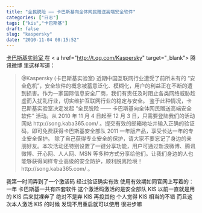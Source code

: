```yaml
---
title: "全民脱险 —— 卡巴斯基向全体网民赠送高端安全软件"
categories: ["日志"]
tags: ["kis","卡巴斯基"]
draft: false
slug: "kaspersky"
date: "2010-11-04 08:15:52"
---
```


<a href="http://t.qq.com/Kaspersky" target="_blank"> 卡巴斯基实验室 </a > 在 < a href="http://t.qq.com/Kaspersky" target="_blank"> 腾讯微博 </a > 里这样写道：
<blockquote>@Kaspersky (卡巴斯基实验室) 近期中国互联网行业遭受了前所未有的 “安全危机”，安全软件的概念被蓄意泛化、模糊化，用户的利益正在不断的遭到损害。作为一家国际信息安全厂商，我们有责任及时阻止各类网络威胁趁虚而入扰乱行业，切实维护互联网行业的稳定与安全。
鉴于此种情况，卡巴斯基实验室决定发起 “全民脱险 —— 卡巴斯基向全体网民赠送高端安全软件” 活动。从 2010 年 11 月 4 日起至 12 月 3 日，只需要登陆我们的活动网站 http://song.kaba365.com/ 。提交有效的邮箱地址并输入正确的验证码，即可免费获得卡巴斯基安全部队 2011 一年版产品，享受长达一年的专业安全保护。
 除了自己获得专业安全的保护，请大家不要忘记了身边的亲朋好友。本次活动还特别设置了一键分享功能，用户可通过新浪微博、腾讯微博、开心网、人人网、MSN 等多种方式分享给他们。让我们身边的人也能够获得同样专业高级的安全防护，顺利脱离险境！http://song.kaba365.com/ 。</blockquote>
我第一时间弄到了一个激活码
经过验证确实有效
使用有效期如同官网上写着的：一年
卡巴斯基一共有四套软件
这个激活码激活的是安全部队 KIS
以前一直就是用的 KIS
后来就裸奔了
绝对不是弃 KIS 再投其他
个人觉得
KIS 相当的不错
而且这次本人激活 KIS 的时候
发现不用重启就可以使用
很进步嘛

